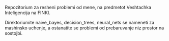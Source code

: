 Repozitorium za resheni problemi od mene, na predmetot Veshtachka Inteligencija na FINKI.

Direktoriumite naive_bayes, decision_trees, neural_nets se nameneti za mashinsko uchenje, a ostanatite se problemi od prebaruvanje niz prostor na sostojbi.
